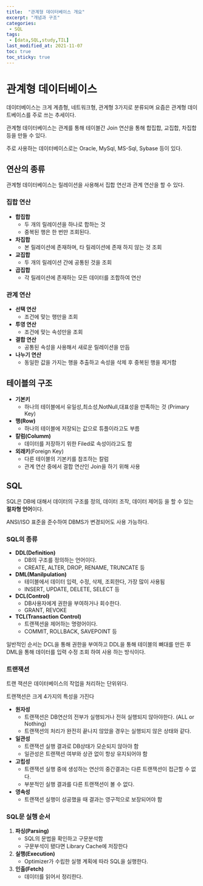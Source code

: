 ```yaml
---
title:  "관계형 데이터베이스 개요"
excerpt: "개념과 구조"
categories:
 - SQL
tags:
 - [data,SQL,study,TIL]
last_modified_at: 2021-11-07
toc: true
toc_sticky: true
---
```



# 관계형 데이터베이스



데이터베이스는 크게 계층형, 네트워크형, 관계형 3가지로 분류되며 요즘은 관계형 데이트베이스를 주로 쓰는 추세이다.

관계형 데이터베이스는 관계를 통해 테이블간 Join 연산을 통해 합집합, 교집합, 차집합 등을 만들 수 있다.

주로 사용하는 데이터베이스로는 Oracle, MySql, MS-Sql, Sybase 등이 있다.



## 연산의 종류



관계형 데이터베이스는 릴레이션을 사용해서 집합 연산과 관계 연산을 할 수 있다.



### 집합 연산



- **합집합** 
  - 두 개의 릴레이션을 하나로 합하는 것
  - 중복된 행은 한 번만 조회된다.
- **차집합**
  - 본 릴레이션에 존재하며, 타 릴레이션에 존재 하지 않는 것 조회
- **교집합**
  - 두 개의 릴레이션 간에 공통된 것을 조회
- **곱집합**
  - 각 릴레이션에 존재하는 모든 데이터를 조합하여 연산



### 관계 연산



- **선택 연산** 
  - 조건에 맞는 행만을 조회
- **투영 연산**
  - 조건에 맞는 속성만을 조회
- **결합 연산** 
  - 공통된 속성을 사용해서 새로운 릴레이션을 만듬
- **나누기 연산**
  - 동일한 값을 가지는 행을 추출하고 속성을 삭제 후 중복된 행을 제거함



## 테이블의 구조



- **기본키** 
  - 하나의 테이블에서 유일성,최소성,NotNull,대표성을 만족하는 것 (Primary Key)
- **행(Row)**
  - 하나의 테이블에 저장되는 값으로 튜플이라고도 부름
- **칼럼(Columm)**
  - 데이터를 저장하기 위한 Filed로 속성이라고도 함
- **외래키**(Foreign Key)
  - 다른 테이블의 기본키를 참조하는 칼럼
  - 관계 연산 중에서 결합 연산인 Join을 하기 위해 사용



## SQL



SQL은 DB에 대해서 데이터의 구조를 정의, 데이터 조작, 데이터 제어등 을 할 수 있는 **절차형 언어**이다. 

ANSI/ISO 표준을 준수하여 DBMS가 변경되어도 사용 가능하다.



### SQL의 종류



- **DDL(Definition)** 
  - DB의 구조를 정의하는 언어이다.
  - CREATE, ALTER, DROP, RENAME, TRUNCATE 등
- **DML(Manilpulation)**
  - 테이블에서 데이터 입력, 수정, 삭제, 조회한다, 가장 많이 사용됨
  - INSERT, UPDATE, DELETE, SELECT 등
- **DCL(Control)**
  - DB사용자에게 권한을 부여하거나 회수한다.
  - GRANT, REVOKE
- **TCL(Transaction Control)** 
  - 트랜젝션을 제어하는 명령어이다.
  - COMMIT, ROLLBACK, SAVEPOINT 등



일반적인 순서는 DCL을 통해 권한을 부여하고 DDL을 통해 테이블의 뼈대를 만든 후DML을 통해 데이터를 입력 수정 조회 하여 사용 하는 방식이다.





### 트랜잭션



트랜 잭션은 데이터베이스의 작업을 처리하는 단위위다.

트랜잭션은 크게 4가지의 특성을 가진다



- **원자성** 
  - 트랜잭션은 DB연산의 전부가 실행되거나 전혀 실행되지 않아야한다. (ALL or Nothing)
  - 트랜잭션의 처리가 완전히 끝나지 않았을 경우는 실행되지 않은 상태와 같다.
- **일관성**
  - 트랜잭션 실행 결과로 DB상태가 모순되지 않아야 함
  - 일관성은 트랜잭션 여부와 상관 없이 항상 유지되어야 함
- **고립성**
  - 트랜잭션 실행 중에 생성하는 연산의 중간결과는 다른 트랜잭션이 접근할 수 없다.
  - 부분적인 실행 결과를 다른 트랜잭션이 볼 수 없다.
- **영속성**
  - 트랜잭션 실행이 성공했을 때 결과는 영구적으로 보장되어야 함



### SQL문 실행 순서



1. **파싱(Parsing)**
   - SQL의 문법을 확인하고 구문분석함
   - 구문부석이 됐다면 Library Cache에 저장한다
2. **실행(Execution)**
   - Optimizer가 수립한 실행 계획에 따라 SQL을 실행한다.
3. **인출(Fetch)**
   - 데이터를 읽어서 정리한다.



